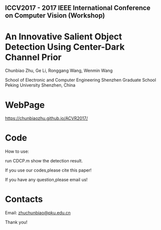 
## ICCV2017 - 2017 IEEE International Conference on Computer Vision (Workshop)

An Innovative Salient Object Detection Using Center-Dark Channel Prior
========================================================================

Chunbiao Zhu, Ge Li, Ronggang Wang, Wenmin Wang

School of Electronic and Computer Engineering
Shenzhen Graduate School
Peking University
Shenzhen, China 


WebPage
======================================================================
 
https://chunbiaozhu.github.io/ACVR2017/

Code
======================================================================
How to use:

run CDCP.m show the detection result.


If you use our codes,please cite this paper!

If you have any question,please email us!

Contacts
================

Email: zhuchunbiao@pku.edu.cn

Thank you! 

